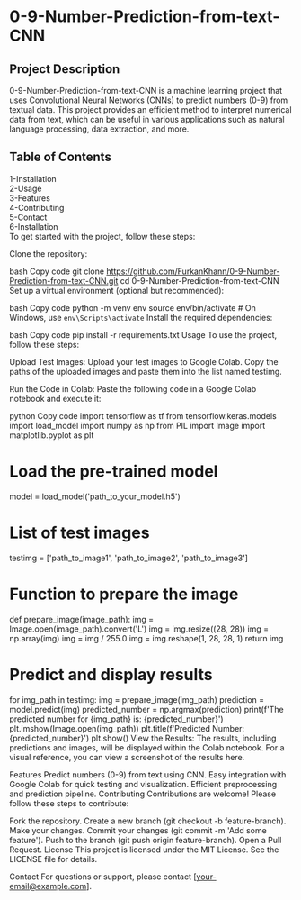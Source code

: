 <h1>0-9-Number-Prediction-from-text-CNN</h1>
<h2>Project Description</h2>
0-9-Number-Prediction-from-text-CNN is a machine learning project that uses Convolutional Neural Networks (CNNs) to predict numbers (0-9) from textual data. This project provides an efficient method to interpret numerical data from text, which can be useful in various applications such as natural language processing, data extraction, and more.

<h2>Table of Contents</h2>
1-Installation<br>
2-Usage<br>
3-Features<br>
4-Contributing<br>
5-Contact<br>
6-Installation<br>
To get started with the project, follow these steps:

Clone the repository:

bash
Copy code
git clone https://github.com/FurkanKhann/0-9-Number-Prediction-from-text-CNN.git
cd 0-9-Number-Prediction-from-text-CNN
Set up a virtual environment (optional but recommended):

bash
Copy code
python -m venv env
source env/bin/activate   # On Windows, use `env\Scripts\activate`
Install the required dependencies:

bash
Copy code
pip install -r requirements.txt
Usage
To use the project, follow these steps:

Upload Test Images:
Upload your test images to Google Colab. Copy the paths of the uploaded images and paste them into the list named testimg.

Run the Code in Colab:
Paste the following code in a Google Colab notebook and execute it:

python
Copy code
import tensorflow as tf
from tensorflow.keras.models import load_model
import numpy as np
from PIL import Image
import matplotlib.pyplot as plt

# Load the pre-trained model
model = load_model('path_to_your_model.h5')

# List of test images
testimg = ['path_to_image1', 'path_to_image2', 'path_to_image3']

# Function to prepare the image
def prepare_image(image_path):
    img = Image.open(image_path).convert('L')
    img = img.resize((28, 28))
    img = np.array(img)
    img = img / 255.0
    img = img.reshape(1, 28, 28, 1)
    return img

# Predict and display results
for img_path in testimg:
    img = prepare_image(img_path)
    prediction = model.predict(img)
    predicted_number = np.argmax(prediction)
    print(f'The predicted number for {img_path} is: {predicted_number}')
    plt.imshow(Image.open(img_path))
    plt.title(f'Predicted Number: {predicted_number}')
    plt.show()
View the Results:
The results, including predictions and images, will be displayed within the Colab notebook. For a visual reference, you can view a screenshot of the results here.

Features
Predict numbers (0-9) from text using CNN.
Easy integration with Google Colab for quick testing and visualization.
Efficient preprocessing and prediction pipeline.
Contributing
Contributions are welcome! Please follow these steps to contribute:

Fork the repository.
Create a new branch (git checkout -b feature-branch).
Make your changes.
Commit your changes (git commit -m 'Add some feature').
Push to the branch (git push origin feature-branch).
Open a Pull Request.
License
This project is licensed under the MIT License. See the LICENSE file for details.

Contact
For questions or support, please contact [your-email@example.com].
